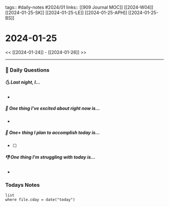 tags:: #daily-notes #2024/01 
links:: [[909 Journal MOC]] [[2024-W04]] [[2024-01-25-SK]] [[2024-01-25-LE]] [[2024-01-25-APH]] [[2024-01-25-BS]]
# 2024-01-25

<< [[2024-01-24]] - [[2024-01-26]] >>

---
### 📅 Daily Questions
##### 🌜 Last night, I...
- 

##### 🙌 One thing I've excited about right now is...
- 

##### 🚀 One+ thing I plan to accomplish today is...
- [ ] 

##### 👎 One thing I'm struggling with today is...
- 

### Todays Notes
```dataview
list 
where file.cday = date("today")
```